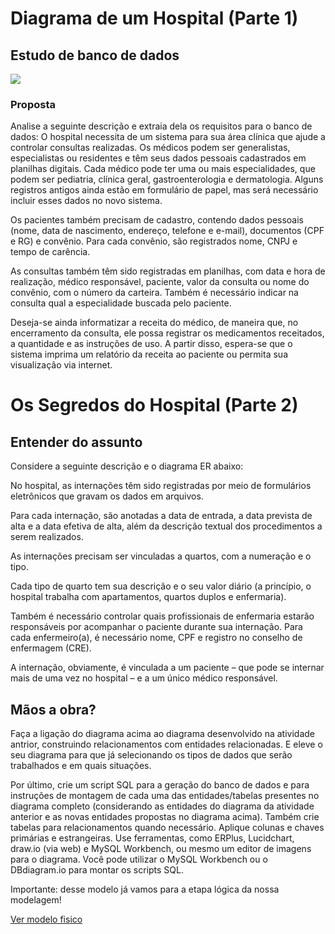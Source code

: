 # Diagrama de um Hospital (Parte 1)
## Estudo de banco de dados
 
<img src="https://lh3.googleusercontent.com/6xCJKaG6VAs-rJWeucbXCna7Fg9cmGuIIMA_D3C2_Oq642iqr2MR2TJizq_RC4fMCJ84srnR9qEbs6jwvG2maujYKBDx1m0uoRSA5RUWhn4lqAdK4tf5-kQ19-RrnN93mOQ9mFkGP6RNT0FXiRDR_9-ilY-8AnM1fCMOxf53FJylKDYdyJx4IYXoQYwScus8g2raLrfbSf2XKFOGW67HBeA5nIy9R3CsCgTJkI07sIjZZJ_eUjGb-BsZYR0f8FRQ0FribioG-X0o3dy4vYJ8oqJ1sUBwGOv721wHQQB0NmF7-NztMva82DkfEgnnzHE8y9uuAYx0w_S0PwlFwseW0vTn_Rh4cbzSYl75fCRmSwVnsaNla0eQfp58091VyzKY2RIQ6KkkT7SXHmIp411aLuJd4JchEpJCh1U5Zk4uciUO7lUNqlrVivhNgFPG9cbl4UjJUNTOc83O91gwFC-_u9B71Nc03A-seLCmVDGOxA-lrp0J7vEewLr9nFvuaftHN6pGIfXIHLQ7mFYAoEGiVzwfHLUB0f0IqHah6OEY1k9TgYRKRViTRtwqvnu35XXZKXhkDpfow7fdzmvSniRDT1498cwI1KVkZUAPI8mVokN41B7uXIlAh5hB1I-fAM4eMskTGO4p-lHiSI2xIi3HTyAjMAMkW15jbBAHzWOTMU6osaRTDjVX0N6w6DKLnECYyYLr960VYOOQwdXhbOJUKSVEHaydvD7XtSr42EsbaMXPM2AxG1L2riaMV_E_Lsr96NkmjeASVA_yMYHGD6X2KxdVpTDqOa5Ow8wbnQcNA6viZum_qawbjmARaFdKfOEBq815JfUE9uinBa_J-QbQlnIWiAJxw2cK-odhnf0ySv3QCPYO1zaMotHL47L6w8u6Zu_m0W0tPkflqU3zqu_pFief0QJVHb-jGAWobQsPcYUM=w1022-h444-no?authuser=0">

### Proposta

Analise a seguinte descrição e extraia dela os requisitos para o banco de dados:
O hospital necessita de um sistema para sua área clínica que ajude a controlar consultas realizadas. Os médicos podem ser generalistas, especialistas ou residentes e têm seus dados pessoais cadastrados em planilhas digitais. Cada médico pode ter uma ou mais especialidades, que podem ser pediatria, clínica geral, gastroenterologia e dermatologia. Alguns registros antigos ainda estão em formulário de papel, mas será necessário incluir esses dados no novo sistema.

Os pacientes também precisam de cadastro, contendo dados pessoais (nome, data de nascimento, endereço, telefone e e-mail), documentos (CPF e RG) e convênio. Para cada convênio, são registrados nome, CNPJ e tempo de carência.

As consultas também têm sido registradas em planilhas, com data e hora de realização, médico responsável, paciente, valor da consulta ou nome do convênio, com o número da carteira. Também é necessário indicar na consulta qual a especialidade buscada pelo paciente.

Deseja-se ainda informatizar a receita do médico, de maneira que, no encerramento da consulta, ele possa registrar os medicamentos receitados, a quantidade e as instruções de uso. A partir disso, espera-se que o sistema imprima um relatório da receita ao paciente ou permita sua visualização via internet.

# Os Segredos do Hospital (Parte 2)

## Entender do assunto
Considere a seguinte descrição e o diagrama ER abaixo:

No hospital, as internações têm sido registradas por meio de formulários eletrônicos que gravam os dados em arquivos. 

Para cada internação, são anotadas a data de entrada, a data prevista de alta e a data efetiva de alta, além da descrição textual dos procedimentos a serem realizados. 

As internações precisam ser vinculadas a quartos, com a numeração e o tipo. 

Cada tipo de quarto tem sua descrição e o seu valor diário (a princípio, o hospital trabalha com apartamentos, quartos duplos e enfermaria).

Também é necessário controlar quais profissionais de enfermaria estarão responsáveis por acompanhar o paciente durante sua internação. Para cada enfermeiro(a), é necessário nome, CPF e registro no conselho de enfermagem (CRE).

A internação, obviamente, é vinculada a um paciente – que pode se internar mais de uma vez no hospital – e a um único médico responsável.

## Mãos a obra?
Faça a ligação do diagrama acima ao diagrama desenvolvido na atividade antrior, construindo relacionamentos com entidades relacionadas. E eleve o seu diagrama para que já selecionando os tipos de dados que serão trabalhados e em quais situações. 

Por último, crie um script SQL para a geração do banco de dados e para instruções de montagem de cada uma das entidades/tabelas presentes no diagrama completo (considerando as entidades do diagrama da atividade anterior e as novas entidades propostas no diagrama acima). Também crie tabelas para relacionamentos quando necessário. Aplique colunas e chaves primárias e estrangeiras.
Use ferramentas, como ERPlus, Lucidchart, draw.io (via web) e MySQL Workbench, ou mesmo um editor de imagens para o diagrama.  Você pode utilizar o MySQL Workbench ou o DBdiagram.io para montar os scripts SQL.

Importante: desse modelo já vamos para a etapa lógica da nossa modelagem!

<a href="https://github.com/imFreitas/Hospital-Fundamental-/blob/main/Parte%202/hospital.sql">Ver modelo fisico</a>
